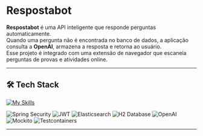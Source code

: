 # Respostabot

**Respostabot** é uma API inteligente que responde perguntas automaticamente.  
Quando uma pergunta não é encontrada no banco de dados, a aplicação consulta a **OpenAI**, armazena a resposta e retorna ao usuário.  
Esse projeto é integrado com uma extensão de navegador que escaneia perguntas de provas e atividades online.

---

## 🛠️ Tech Stack

[![My Skills](https://skillicons.dev/icons?i=java,spring,mysql,docker,junit,html,css,js)](https://skillicons.dev)

![Spring Security](https://img.shields.io/badge/Spring%20Security-6DB33F?style=for-the-badge&logo=spring&logoColor=white)
![JWT](https://img.shields.io/badge/JWT-000000?style=for-the-badge&logo=jsonwebtokens&logoColor=white)
![Elasticsearch](https://img.shields.io/badge/Elasticsearch-005571?style=for-the-badge&logo=elasticsearch&logoColor=white)
![H2 Database](https://img.shields.io/badge/H2%20Database-0066CC?style=for-the-badge&logo=h2&logoColor=white)
![OpenAI](https://img.shields.io/badge/OpenAI-412991?style=for-the-badge&logo=openai&logoColor=white)
![Mockito](https://img.shields.io/badge/Mockito-33AADD?style=for-the-badge)
![Testcontainers](https://img.shields.io/badge/Testcontainers-2CA5E0?style=for-the-badge)

---


